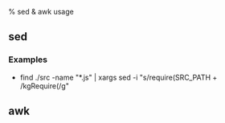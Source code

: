 % sed & awk usage

<link id="linkstyle" rel='stylesheet' href='css/markdown.css'/>

## sed ##

### Examples ###

* find ./src -name "*.js" | xargs sed -i "s/require(SRC_PATH + /kgRequire(/g"

## awk ##
